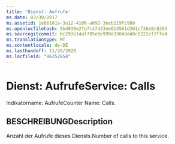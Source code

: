 ```yaml
---
title: 'Dienst: Aufrufe'
ms.date: 03/30/2017
ms.assetid: 1e6b161a-3a12-4106-a092-3eeb219fc9bb
ms.openlocfilehash: 5bd030e2fe7c47423ee613561d301cf26e8c8303
ms.sourcegitcommit: bc293b14af795e0e999e3304dd40c0222cf2ffe4
ms.translationtype: MT
ms.contentlocale: de-DE
ms.lasthandoff: 11/26/2020
ms.locfileid: "96252854"
---
```

# <a name="service-calls"></a><span data-ttu-id="38331-102">Dienst: Aufrufe</span><span class="sxs-lookup"><span data-stu-id="38331-102">Service: Calls</span></span>

<span data-ttu-id="38331-103">Indikatorname: Aufrufe</span><span class="sxs-lookup"><span data-stu-id="38331-103">Counter Name: Calls.</span></span>  
  
## <a name="description"></a><span data-ttu-id="38331-104">BESCHREIBUNG</span><span class="sxs-lookup"><span data-stu-id="38331-104">Description</span></span>  

 <span data-ttu-id="38331-105">Anzahl der Aufrufe dieses Diensts.</span><span class="sxs-lookup"><span data-stu-id="38331-105">Number of calls to this service.</span></span>

